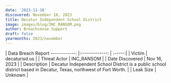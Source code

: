 ```yaml
---
date: '2023-11-16'
discovered: November 16, 2023
title: Decatur Independent School District
image: images/blog/INC_RANSOM.png
author: Breachsense Support
draft: false
yearmonths: 2023/november
---
```



| Data Breach Report
------------:     |:-------------:    | :-----:|
| Victim      | decaturisd.us      | 
| Threat Actor      | INC_RANSOM      | 
| Date Discovered      | Nov 16, 2023      | 
| Description      | Decatur Independent School District is a public school district based in Decatur, Texas, northwest of Fort Worth.      | 
| Leak Size      | Unknown      | 

